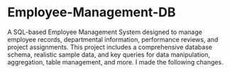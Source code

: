 # Employee-Management-DB
A SQL-based Employee Management System designed to manage employee records, departmental information, performance reviews, and project assignments. This project includes a comprehensive database schema, realistic sample data, and key queries for data manipulation, aggregation, table management, and more. I made the following changes.
